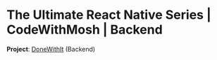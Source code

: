 # The Ultimate React Native Series | CodeWithMosh | Backend

**Project**: [DoneWithIt][project-url] (Backend)

[project-url]: https://github.com/Anik7303/DoneWithIt
